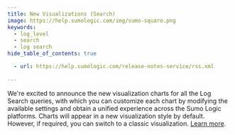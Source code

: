 ```yaml
---
title: New Visualizations (Search) 
image: https://help.sumologic.com/img/sumo-square.png
keywords:
  - log_level
  - search
  - log search
hide_table_of_contents: true

  - url: https://help.sumologic.com/release-notes-service/rss.xml
    
---
```


We're excited to announce the new visualization charts for all the Log Search queries, with which you can customize each chart by modifying the available settings and obtain a unified experience across the Sumo Logic platforms. Charts will appear in a new visualization style by default. However, if required, you can switch to a classic visualization. [Learn more](/docs/search/get-started-with-search/search-basics/chart-search-results).
